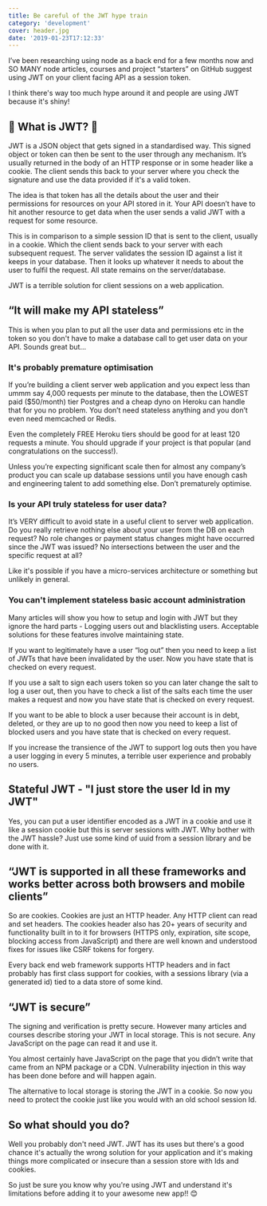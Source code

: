 ```yaml
---
title: Be careful of the JWT hype train
category: 'development'
cover: header.jpg
date: '2019-01-23T17:12:33'
---
```


I’ve been researching using node as a back end for a few months now and SO MANY node articles, courses and project “starters” on GitHub suggest using JWT on your client facing API as a session token.

I think there's way too much hype around it and people are using JWT because it's shiny!<!-- end excerpt -->

## 🔐 What is JWT? 🔐

JWT is a JSON object that gets signed in a standardised way. This signed object or token can then be sent to the user through any mechanism. It’s usually returned in the body of an HTTP response or in some header like a cookie. The client sends this back to your server where you check the signature and use the data provided if it's a valid token.

The idea is that token has all the details about the user and their permissions for resources on your API stored in it. Your API doesn’t have to hit another resource to get data when the user sends a valid JWT with a request for some resource.

This is in comparison to a simple session ID that is sent to the client, usually in a cookie. Which the client sends back to your server with each subsequent request. The server validates the session ID against a list it keeps in your database. Then it looks up whatever it needs to about the user to fulfil the request. All state remains on the server/database.

JWT is a terrible solution for client sessions on a web application.

## “It will make my API stateless”

This is when you plan to put all the user data and permissions etc in the token so you don't have to make a database call to get user data on your API. Sounds great but...

### It's probably premature optimisation

If you’re building a client server web application and you expect less than ummm say 4,000 requests per minute to the database, then the LOWEST paid (\$50/month) tier Postgres and a cheap dyno on Heroku can handle that for you no problem. You don’t need stateless anything and you don’t even need memcached or Redis.

Even the completely FREE Heroku tiers should be good for at least 120 requests a minute. You should upgrade if your project is that popular (and congratulations on the success!).

Unless you’re expecting significant scale then for almost any company’s product you can scale up database sessions until you have enough cash and engineering talent to add something else. Don’t prematurely optimise.

### Is your API truly stateless for user data?

It’s VERY difficult to avoid state in a useful client to server web application. Do you really retrieve nothing else about your user from the DB on each request? No role changes or payment status changes might have occurred since the JWT was issued? No intersections between the user and the specific request at all?

Like it's possible if you have a micro-services architecture or something but unlikely in general.

### You can't implement stateless basic account administration

Many articles will show you how to setup and login with JWT but they ignore the hard parts - Logging users out and blacklisting users. Acceptable solutions for these features involve maintaining state.

If you want to legitimately have a user “log out” then you need to keep a list of JWTs that have been invalidated by the user. Now you have state that is checked on every request.

If you use a salt to sign each users token so you can later change the salt to log a user out, then you have to check a list of the salts each time the user makes a request and now you have state that is checked on every request.

If you want to be able to block a user because their account is in debt, deleted, or they are up to no good then now you need to keep a list of blocked users and you have state that is checked on every request.

If you increase the transience of the JWT to support log outs then you have a user logging in every 5 minutes, a terrible user experience and probably no users.

## Stateful JWT - "I just store the user Id in my JWT"

Yes, you can put a user identifier encoded as a JWT in a cookie and use it like a session cookie but this is server sessions with JWT. Why bother with the JWT hassle? Just use some kind of uuid from a session library and be done with it.

## “JWT is supported in all these frameworks and works better across both browsers and mobile clients”

So are cookies. Cookies are just an HTTP header. Any HTTP client can read and set headers. The cookies header also has 20+ years of security and functionality built in to it for browsers (HTTPS only, expiration, site scope, blocking access from JavaScript) and there are well known and understood fixes for issues like CSRF tokens for forgery.

Every back end web framework supports HTTP headers and in fact probably has first class support for cookies, with a sessions library (via a generated id) tied to a data store of some kind.

## “JWT is secure”

The signing and verification is pretty secure. However many articles and courses describe storing your JWT in local storage. This is not secure. Any JavaScript on the page can read it and use it.

You almost certainly have JavaScript on the page that you didn’t write that came from an NPM package or a CDN. Vulnerability injection in this way has been done before and will happen again.

The alternative to local storage is storing the JWT in a cookie. So now you need to protect the cookie just like you would with an old school session Id.

## So what should you do?

Well you probably don't need JWT. JWT has its uses but there's a good chance it's actually the wrong solution for your application and it's making things more complicated or insecure than a session store with Ids and cookies.

So just be sure you know why you're using JWT and understand it's limitations before adding it to your awesome new app!! 😊
